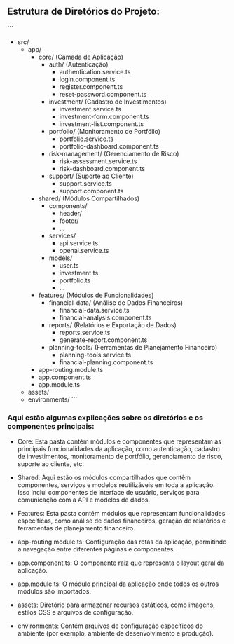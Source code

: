 ## Estrutura de Diretórios do Projeto:

´´´
- src/
  - app/
    - core/ (Camada de Aplicação)
      - auth/ (Autenticação)
        - authentication.service.ts
        - login.component.ts
        - register.component.ts
        - reset-password.component.ts
      - investment/ (Cadastro de Investimentos)
        - investment.service.ts
        - investment-form.component.ts
        - investment-list.component.ts
      - portfolio/ (Monitoramento de Portfólio)
        - portfolio.service.ts
        - portfolio-dashboard.component.ts
      - risk-management/ (Gerenciamento de Risco)
        - risk-assessment.service.ts
        - risk-dashboard.component.ts
      - support/ (Suporte ao Cliente)
        - support.service.ts
        - support.component.ts
    - shared/ (Módulos Compartilhados)
      - components/
        - header/
        - footer/
        - ...
      - services/
        - api.service.ts
        - openai.service.ts
      - models/
        - user.ts
        - investment.ts
        - portfolio.ts
        - ...
    - features/ (Módulos de Funcionalidades)
      - financial-data/ (Análise de Dados Financeiros)
        - financial-data.service.ts
        - financial-analysis.component.ts
      - reports/ (Relatórios e Exportação de Dados)
        - reports.service.ts
        - generate-report.component.ts
      - planning-tools/ (Ferramentas de Planejamento Financeiro)
        - planning-tools.service.ts
        - financial-planning.component.ts
    - app-routing.module.ts
    - app.component.ts
    - app.module.ts
  - assets/
  - environments/
´´´
### Aqui estão algumas explicações sobre os diretórios e os componentes principais:

- Core: Esta pasta contém módulos e componentes que representam as principais funcionalidades da aplicação, como autenticação, cadastro de investimentos, monitoramento de portfólio, gerenciamento de risco, suporte ao cliente, etc.

- Shared: Aqui estão os módulos compartilhados que contêm componentes, serviços e modelos reutilizáveis em toda a aplicação. Isso inclui componentes de interface de usuário, serviços para comunicação com a API e modelos de dados.

- Features: Esta pasta contém módulos que representam funcionalidades específicas, como análise de dados financeiros, geração de relatórios e ferramentas de planejamento financeiro.

- app-routing.module.ts: Configuração das rotas da aplicação, permitindo a navegação entre diferentes páginas e componentes.

- app.component.ts: O componente raiz que representa o layout geral da aplicação.

- app.module.ts: O módulo principal da aplicação onde todos os outros módulos são importados.

- assets: Diretório para armazenar recursos estáticos, como imagens, estilos CSS e arquivos de configuração.

- environments: Contém arquivos de configuração específicos do ambiente (por exemplo, ambiente de desenvolvimento e produção).